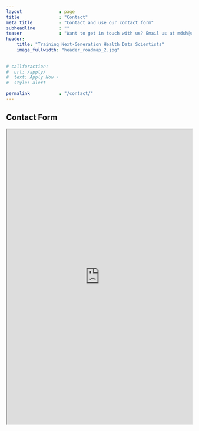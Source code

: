 ```yaml
---
layout              : page
title               : "Contact"
meta_title          : "Contact and use our contact form"
subheadline         : ""
teaser              : "Want to get in touch with us? Email us at mdsh@ucla.edu or use the contact form."
header:
    title: "Training Next-Generation Health Data Scientists"
    image_fullwidth: "header_roadmap_2.jpg"
    
    
# callforaction:
#  url: /apply/
#  text: Apply Now ›
#  style: alert

permalink           : "/contact/"
---
```


<!--## MDSH Staff

* Director

* Project Specialist-->

## Contact Form

<iframe width='100%' height='800px' src='https://uclahs.az1.qualtrics.com/jfe/form/SV_38aayrT90R6bIDI' style='border:5'></iframe>
